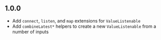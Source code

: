 ## 1.0.0

* Add `connect`, `listen`, and `map` extensions for `ValueListenable`
* Add `combineLatest*` helpers to create a new `ValueListenable` from a number of inputs
